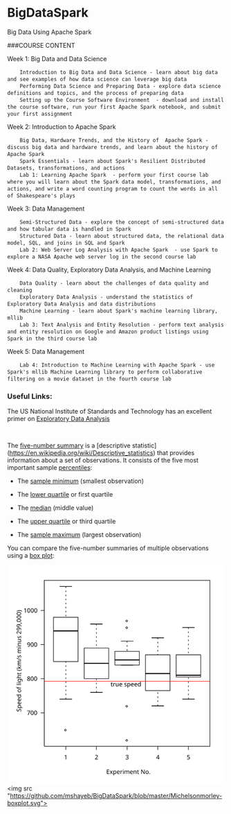 # BigDataSpark
Big Data Using Apache Spark

###COURSE CONTENT

Week 1: Big Data and Data Science 

        Introduction to Big Data and Data Science - learn about big data and see examples of how data science can leverage big data
        Performing Data Science and Preparing Data - explore data science definitions and topics, and the process of preparing data
        Setting up the Course Software Environment  - download and install the course software, run your first Apache Spark notebook, and submit your first assignment

Week 2: Introduction to Apache Spark  

        Big Data, Hardware Trends, and the History of  Apache Spark - discuss big data and hardware trends, and learn about the history of Apache Spark
        Spark Essentials - learn about Spark's Resilient Distributed Datasets, transformations, and actions 
        Lab 1: Learning Apache Spark  - perform your first course lab where you will learn about the Spark data model, transformations, and actions, and write a word counting program to count the words in all of Shakespeare's plays

Week 3: Data Management  

        Semi-Structured Data - explore the concept of semi-structured data and how tabular data is handled in Spark
        Structured Data - learn about structured data, the relational data model, SQL, and joins in SQL and Spark 
        Lab 2: Web Server Log Analysis with Apache Spark  - use Spark to explore a NASA Apache web server log in the second course lab 

Week 4: Data Quality, Exploratory Data Analysis, and Machine Learning 

        Data Quality - learn about the challenges of data quality and cleaning
        Exploratory Data Analysis - understand the statistics of Exploratory Data Analysis and data distributions
        Machine Learning - learn about Spark's machine learning library, mllib 
        Lab 3: Text Analysis and Entity Resolution - perform text analysis and entity resolution on Google and Amazon product listings using Spark in the third course lab 

Week 5: Data Management  

        Lab 4: Introduction to Machine Learning with Apache Spark - use Spark's mllib Machine Learning library to perform collaborative filtering on a movie dataset in the fourth course lab 

### Useful Links: 
The US National Institute of Standards and Technology has an excellent primer on [Exploratory Data Analysis](http://www.itl.nist.gov/div898/handbook/eda/eda_d.htm)

<br/>

The [five-number summary](https://en.wikipedia.org/?title=Five-number_summary) is a [descriptive statistic] (https://en.wikipedia.org/wiki/Descriptive_statistics) that provides information about a set of observations. It consists of the five most important sample [percentiles](https://en.wikipedia.org/wiki/Percentile):


   * The [sample minimum](https://en.wikipedia.org/wiki/Sample_minimum)  (smallest observation)

   * The [lower quartile](https://en.wikipedia.org/wiki/Quartile) or first quartile

   * The [median](https://en.wikipedia.org/wiki/Median) (middle value)

   * The [upper quartile](https://en.wikipedia.org/wiki/Quartile) or third quartile
   
   * The [sample maximum](https://en.wikipedia.org/wiki/Sample_maximum) (largest observation)

You can compare the five-number summaries of multiple observations using a [box plot](https://en.wikipedia.org/wiki/Box_plot):

![Box Plot](https://github.com/mshayeb/BigDataSpark/blob/master/Michelsonmorley-boxplot.svg "Boxplot")
<img src "https://github.com/mshayeb/BigDataSpark/blob/master/Michelsonmorley-boxplot.svg">